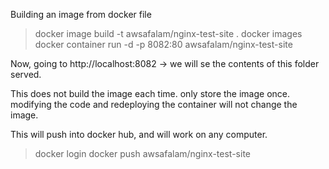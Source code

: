 
Building an image from docker file

> docker image build -t awsafalam/nginx-test-site .
> docker images
> docker container run -d -p 8082:80 awsafalam/nginx-test-site

Now, going to http://localhost:8082 -> we will se the contents of this folder served.

This does not build the image each time. only store the image once. modifying the code and redeploying the container will not change the image.

This will push into docker hub, and will work on any computer.

> docker login
> docker push awsafalam/nginx-test-site